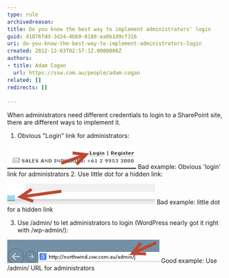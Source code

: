 ```yaml
---
type: rule
archivedreason: 
title: Do you know the best way to implement administrators' login
guid: d1076fdd-3d24-4bb9-8188-ea8b1d9cf316
uri: do-you-know-the-best-way-to-implement-administrators-login
created: 2012-12-03T02:57:12.0000000Z
authors:
- title: Adam Cogan
  url: https://ssw.com.au/people/adam-cogan
related: []
redirects: []

---
```


When administrators need different credentials to login to a SharePoint site, there are different ways to implement it. 
<!--endintro-->

1. Obvious "Login" link for administrators:

![LoginLink.png](LoginLink.png)
Bad example: Obvious 'login' link for administrators 
2. Use little dot for a hidden link:

![HiddenDotLink.png](HiddenDotLink.png)
Bad example: little dot for a hidden link

3. Use /admin/ to let administrators to login (WordPress nearly got it right with /wp-admin/):

![AdminURL.png](AdminURL.png)
Good example: Use /admin/ URL for administrators
